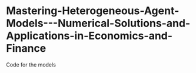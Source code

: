 # Mastering-Heterogeneous-Agent-Models---Numerical-Solutions-and-Applications-in-Economics-and-Finance
Code for the models
